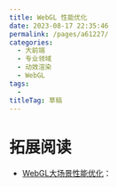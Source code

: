 ```yaml
---
title: WebGL 性能优化
date: 2023-08-17 22:35:46
permalink: /pages/a61227/
categories: 
  - 大前端
  - 专业领域
  - 动效渲染
  - WebGL
tags: 
  - 
titleTag: 草稿
---
```

# 拓展阅读

- [WebGL大场景性能优化](https://mp.weixin.qq.com/s/MZHSZpP2U4d6rEfe7RDQjQ)：